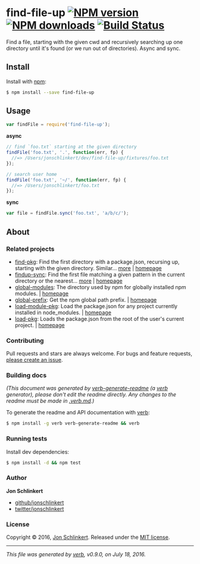 # find-file-up [![NPM version](https://img.shields.io/npm/v/find-file-up.svg?style=flat)](https://www.npmjs.com/package/find-file-up) [![NPM downloads](https://img.shields.io/npm/dm/find-file-up.svg?style=flat)](https://npmjs.org/package/find-file-up) [![Build Status](https://img.shields.io/travis/jonschlinkert/find-file-up.svg?style=flat)](https://travis-ci.org/jonschlinkert/find-file-up)

Find a file, starting with the given cwd and recursively searching up one directory until it's found (or we run out of directories). Async and sync.

## Install

Install with [npm](https://www.npmjs.com/):

```sh
$ npm install --save find-file-up
```

## Usage

```js
var findFile = require('find-file-up');
```

**async**

```js
// find `foo.txt` starting at the given directory
findFile('foo.txt', '.', function(err, fp) {
  //=> /Users/jonschlinkert/dev/find-file-up/fixtures/foo.txt
});

// search user home
findFile('foo.txt', '~/', function(err, fp) {
  //=> /Users/jonschlinkert/foo.txt
});
```

**sync**

```js
var file = findFile.sync('foo.txt', 'a/b/c/');
```

## About

### Related projects

* [find-pkg](https://www.npmjs.com/package/find-pkg): Find the first directory with a package.json, recursing up, starting with the given directory. Similar… [more](https://github.com/jonschlinkert/find-pkg) | [homepage](https://github.com/jonschlinkert/find-pkg "Find the first directory with a package.json, recursing up, starting with the given directory. Similar to look-up but does not support globs and only searches for package.json. Async and sync.")
* [findup-sync](https://www.npmjs.com/package/findup-sync): Find the first file matching a given pattern in the current directory or the nearest… [more](https://github.com/cowboy/node-findup-sync) | [homepage](https://github.com/cowboy/node-findup-sync "Find the first file matching a given pattern in the current directory or the nearest ancestor directory.")
* [global-modules](https://www.npmjs.com/package/global-modules): The directory used by npm for globally installed npm modules. | [homepage](https://github.com/jonschlinkert/global-modules "The directory used by npm for globally installed npm modules.")
* [global-prefix](https://www.npmjs.com/package/global-prefix): Get the npm global path prefix. | [homepage](https://github.com/jonschlinkert/global-prefix "Get the npm global path prefix.")
* [load-module-pkg](https://www.npmjs.com/package/load-module-pkg): Load the package.json for any project currently installed in node_modules. | [homepage](https://github.com/jonschlinkert/load-module-pkg "Load the package.json for any project currently installed in node_modules.")
* [load-pkg](https://www.npmjs.com/package/load-pkg): Loads the package.json from the root of the user's current project. | [homepage](https://github.com/jonschlinkert/load-pkg "Loads the package.json from the root of the user's current project.")

### Contributing

Pull requests and stars are always welcome. For bugs and feature requests, [please create an issue](../../issues/new).

### Building docs

_(This document was generated by [verb-generate-readme](https://github.com/verbose/verb-generate-readme) (a [verb](https://github.com/verbose/verb) generator), please don't edit the readme directly. Any changes to the readme must be made in [.verb.md](.verb.md).)_

To generate the readme and API documentation with [verb](https://github.com/verbose/verb):

```sh
$ npm install -g verb verb-generate-readme && verb
```

### Running tests

Install dev dependencies:

```sh
$ npm install -d && npm test
```

### Author

**Jon Schlinkert**

* [github/jonschlinkert](https://github.com/jonschlinkert)
* [twitter/jonschlinkert](http://twitter.com/jonschlinkert)

### License

Copyright © 2016, [Jon Schlinkert](https://github.com/jonschlinkert).
Released under the [MIT license](https://github.com/jonschlinkert/find-file-up/blob/master/LICENSE).

***

_This file was generated by [verb](https://github.com/verbose/verb), v0.9.0, on July 18, 2016._